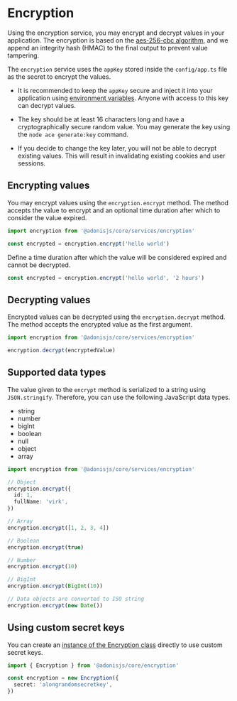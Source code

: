 # Encryption

Using the encryption service, you may encrypt and decrypt values in your application. The encryption is based on the [aes-256-cbc algorithm](https://www.n-able.com/blog/aes-256-encryption-algorithm), and we append an integrity hash (HMAC) to the final output to prevent value tampering.

The `encryption` service uses the `appKey` stored inside the `config/app.ts` file as the secret to encrypt the values.

- It is recommended to keep the `appKey` secure and inject it into your application using [environment variables](../guides/env.md). Anyone with access to this key can decrypt values.

- The key should be at least 16 characters long and have a cryptographically secure random value. You may generate the key using the `node ace generate:key` command.

- If you decide to change the key later, you will not be able to decrypt existing values. This will result in invalidating existing cookies and user sessions. 

## Encrypting values

You may encrypt values using the `encryption.encrypt` method. The method accepts the value to encrypt and an optional time duration after which to consider the value expired.

```ts
import encryption from '@adonisjs/core/services/encryption'

const encrypted = encryption.encrypt('hello world')
```

Define a time duration after which the value will be considered expired and cannot be decrypted.

```ts
const encrypted = encryption.encrypt('hello world', '2 hours')
```

## Decrypting values

Encrypted values can be decrypted using the `encryption.decrypt` method. The method accepts the encrypted value as the first argument.

```ts
import encryption from '@adonisjs/core/services/encryption'

encryption.decrypt(encryptedValue)
```

## Supported data types

The value given to the `encrypt` method is serialized to a string using `JSON.stringify`. Therefore, you can use the following JavaScript data types.

- string
- number
- bigInt
- boolean
- null
- object
- array

```ts
import encryption from '@adonisjs/core/services/encryption'

// Object
encryption.encrypt({
  id: 1,
  fullName: 'virk',
})

// Array
encryption.encrypt([1, 2, 3, 4])

// Boolean
encryption.encrypt(true)

// Number
encryption.encrypt(10)

// BigInt
encryption.encrypt(BigInt(10))

// Data objects are converted to ISO string
encryption.encrypt(new Date())
```

## Using custom secret keys

You can create an [instance of the Encryption class](https://github.com/adonisjs/encryption/blob/main/src/encryption.ts) directly to use custom secret keys.

```ts
import { Encryption } from '@adonisjs/core/encryption'

const encryption = new Encryption({
  secret: 'alongrandomsecretkey',
})
```
